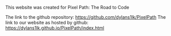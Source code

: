 This website was created for Pixel Path: The Road to Code

The link to the github repository: https://github.com/dylans1lk/PixelPath
The link to our website as hosted by github: https://dylans1lk.github.io/PixelPath/index.html

